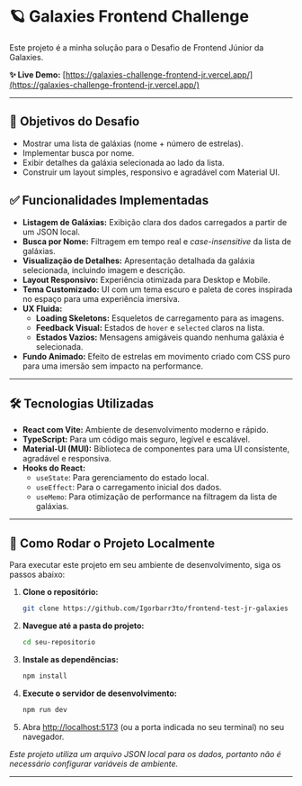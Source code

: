 # 🪐 Galaxies Frontend Challenge

Este projeto é a minha solução para o Desafio de Frontend Júnior da Galaxies.

**✨ Live Demo:** [https://galaxies-challenge-frontend-jr.vercel.app/](https://galaxies-challenge-frontend-jr.vercel.app/)

---

## 🎯 Objetivos do Desafio

* Mostrar uma lista de galáxias (nome + número de estrelas).
* Implementar busca por nome.
* Exibir detalhes da galáxia selecionada ao lado da lista.
* Construir um layout simples, responsivo e agradável com Material UI.

## ✅ Funcionalidades Implementadas

* **Listagem de Galáxias:** Exibição clara dos dados carregados a partir de um JSON local.
* **Busca por Nome:** Filtragem em tempo real e *case-insensitive* da lista de galáxias.
* **Visualização de Detalhes:** Apresentação detalhada da galáxia selecionada, incluindo imagem e descrição.
* **Layout Responsivo:** Experiência otimizada para Desktop e Mobile.
* **Tema Customizado:** UI com um tema escuro e paleta de cores inspirada no espaço para uma experiência imersiva.
* **UX Fluida:**
    * **Loading Skeletons:** Esqueletos de carregamento para as imagens.
    * **Feedback Visual:** Estados de `hover` e `selected` claros na lista.
    * **Estados Vazios:** Mensagens amigáveis quando nenhuma galáxia é selecionada.
* **Fundo Animado:** Efeito de estrelas em movimento criado com CSS puro para uma imersão sem impacto na performance.

---

## 🛠️ Tecnologias Utilizadas

* **React com Vite:** Ambiente de desenvolvimento moderno e rápido.
* **TypeScript:** Para um código mais seguro, legível e escalável.
* **Material-UI (MUI):** Biblioteca de componentes para uma UI consistente, agradável e responsiva.
* **Hooks do React:**
    * `useState`: Para gerenciamento do estado local.
    * `useEffect`: Para o carregamento inicial dos dados.
    * `useMemo`: Para otimização de performance na filtragem da lista de galáxias.

---

## 🚀 Como Rodar o Projeto Localmente

Para executar este projeto em seu ambiente de desenvolvimento, siga os passos abaixo:

1.  **Clone o repositório:**
    ```bash
    git clone https://github.com/Igorbarr3to/frontend-test-jr-galaxies
    ```

2.  **Navegue até a pasta do projeto:**
    ```bash
    cd seu-repositorio
    ```

3.  **Instale as dependências:**
    ```bash
    npm install
    ```

4.  **Execute o servidor de desenvolvimento:**
    ```bash
    npm run dev
    ```

5.  Abra [http://localhost:5173](http://localhost:5173) (ou a porta indicada no seu terminal) no seu navegador.

*Este projeto utiliza um arquivo JSON local para os dados, portanto não é necessário configurar variáveis de ambiente.*

---
